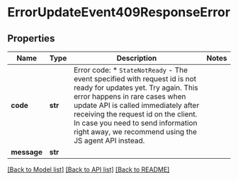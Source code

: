 # ErrorUpdateEvent409ResponseError

## Properties
Name | Type | Description | Notes
------------ | ------------- | ------------- | -------------
**code** | **str** | Error code: * `StateNotReady` - The event specified with request id is not ready for updates yet. Try again. This error happens in rare cases when update API is called immediately after receiving the request id on the client. In case you need to send information right away, we recommend using the JS agent API instead.  | 
**message** | **str** |  | 

[[Back to Model list]](../README.md#documentation-for-models) [[Back to API list]](../README.md#documentation-for-api-endpoints) [[Back to README]](../README.md)

